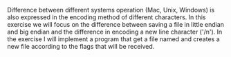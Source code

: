 Difference between different systems operation (Mac, Unix, Windows) is also expressed in the encoding method of different characters.
In this exercise we will focus on the difference between saving a file in little endian and big endian and the difference in encoding a new line character
('/n'). In the exercise I will implement a program that get a file named and creates a new file according to the flags that will be received.
